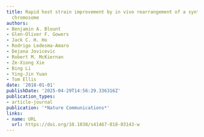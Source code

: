 ```yaml
---
title: Rapid host strain improvement by in vivo rearrangement of a synthetic yeast
  chromosome
authors:
- Benjamin A. Blount
- Glen-Oliver F. Gowers
- Jack C. H. Ho
- Rodrigo Ledesma‐Amaro
- Dejana Jovicevic
- Robert M. McKiernan
- Ze‐Xiong Xie
- Bing Li
- Ying‐Jin Yuan
- Tom Ellis
date: '2018-01-01'
publishDate: '2025-04-29T14:56:29.336316Z'
publication_types:
- article-journal
publication: '*Nature Communications*'
links:
- name: URL
  url: https://doi.org/10.1038/s41467-018-03143-w
---
```

